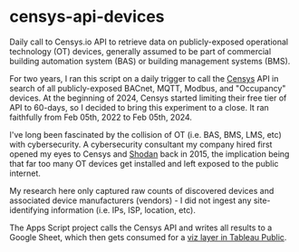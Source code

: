 # censys-api-devices
Daily call to Censys.io API to retrieve data on publicly-exposed operational technology (OT) devices, generally assumed to be part of commercial building automation system (BAS) or building management systems (BMS).

For two years, I ran this script on a daily trigger to call the [Censys](https://search.censys.io/) API in search of all publicly-exposed BACnet, MQTT, Modbus, and "Occupancy" devices. At the beginning of 2024, Censys started limiting their free tier of API to 60-days, so I decided to bring this experiment to a close. It ran faithfully from Feb 05th, 2022 to Feb 05th, 2024. 

I've long been fascinated by the collision of OT (i.e. BAS, BMS, LMS, etc) with cybersecurity. A cybersecurity consultant my company hired first opened my eyes to Censys and [Shodan](https://www.shodan.io/) back in 2015, the implication being that far too many OT devices get installed and left exposed to the public internet.

My research here only captured raw counts of discovered devices and associated device manufacturers (vendors) - I did not ingest any site-identifying information (i.e. IPs, ISP, location, etc).

The Apps Script project calls the Censys API and writes all results to a Google Sheet, which then gets consumed for a [viz layer in Tableau Public](https://public.tableau.com/app/profile/drew.depriest/viz/CensysExposedBASDevices/Dashboard1?publish=yes).
